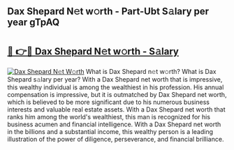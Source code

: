 ## Dax Shepard N𝚎t w𝚘rth - Part-Ubt S𝚊lary per year gTpAQ

# <h2><a href="http://gc2foon.nevu.top/?p=Dax+Shepard">🔗 👉🔴 Dax Shepard N𝚎t w𝚘rth - S𝚊lary</a></h2>

[![Dax Shepard N𝚎t W𝚘rth](https://i.imgur.com/Oavwk0R.jpeg)](http://gc2foon.nevu.top/?p=Dax+Shepard)
What is Dax Shepard n𝚎t w𝚘rth? What is Dax Shepard s𝚊lary per year?
With a Dax Shepard net worth that is impressive, this wealthy individual is among the wealthiest in his profession. His annual compensation is impressive, but it is outmatched by Dax Shepard net worth, which is believed to be more significant due to his numerous business interests and valuable real estate assets. With a Dax Shepard net worth that ranks him among the world's wealthiest, this man is recognized for his business acumen and financial intelligence. With a Dax Shepard net worth in the billions and a substantial income, this wealthy person is a leading illustration of the power of diligence, perseverance, and financial brilliance.

